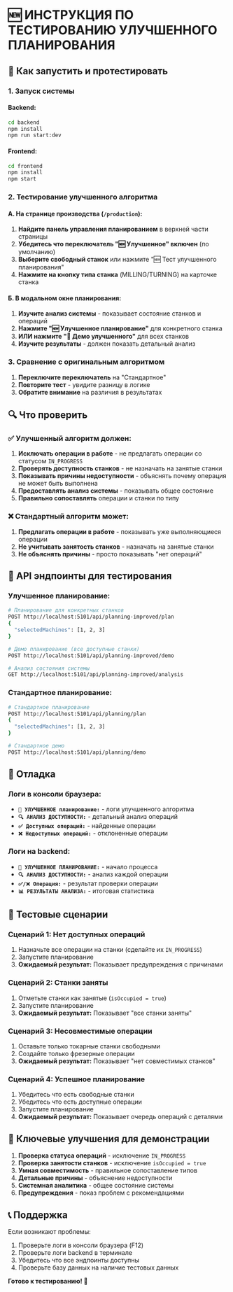 # 🆕 ИНСТРУКЦИЯ ПО ТЕСТИРОВАНИЮ УЛУЧШЕННОГО ПЛАНИРОВАНИЯ

## 🚀 Как запустить и протестировать

### 1. Запуск системы

#### Backend:
```bash
cd backend
npm install
npm run start:dev
```

#### Frontend:
```bash
cd frontend  
npm install
npm start
```

### 2. Тестирование улучшенного алгоритма

#### А. На странице производства (`/production`):

1. **Найдите панель управления планированием** в верхней части страницы
2. **Убедитесь что переключатель "🆕 Улучшенное" включен** (по умолчанию)
3. **Выберите свободный станок** или нажмите "🆕 Тест улучшенного планирования"
4. **Нажмите на кнопку типа станка** (MILLING/TURNING) на карточке станка

#### Б. В модальном окне планирования:

1. **Изучите анализ системы** - показывает состояние станков и операций
2. **Нажмите "🆕 Улучшенное планирование"** для конкретного станка
3. **ИЛИ нажмите "🎯 Демо улучшенного"** для всех станков
4. **Изучите результаты** - должен показать детальный анализ

### 3. Сравнение с оригинальным алгоритмом

1. **Переключите переключатель** на "Стандартное"  
2. **Повторите тест** - увидите разницу в логике
3. **Обратите внимание** на различия в результатах

## 🔍 Что проверить

### ✅ Улучшенный алгоритм должен:

1. **Исключать операции в работе** - не предлагать операции со статусом `IN_PROGRESS`
2. **Проверять доступность станков** - не назначать на занятые станки
3. **Показывать причины недоступности** - объяснять почему операция не может быть выполнена
4. **Предоставлять анализ системы** - показывать общее состояние
5. **Правильно сопоставлять** операции и станки по типу

### ❌ Стандартный алгоритм может:

1. **Предлагать операции в работе** - показывать уже выполняющиеся операции
2. **Не учитывать занятость станков** - назначать на занятые станки
3. **Не объяснять причины** - просто показывать "нет операций"

## 🧪 API эндпоинты для тестирования

### Улучшенное планирование:
```bash
# Планирование для конкретных станков
POST http://localhost:5101/api/planning-improved/plan
{
  "selectedMachines": [1, 2, 3]
}

# Демо планирование (все доступные станки)
POST http://localhost:5101/api/planning-improved/demo

# Анализ состояния системы  
GET http://localhost:5101/api/planning-improved/analysis
```

### Стандартное планирование:
```bash
# Стандартное планирование
POST http://localhost:5101/api/planning/plan
{
  "selectedMachines": [1, 2, 3]
}

# Стандартное демо
POST http://localhost:5101/api/planning/demo
```

## 🐛 Отладка

### Логи в консоли браузера:
- **`🎯 УЛУЧШЕННОЕ планирование:`** - логи улучшенного алгоритма
- **`🔍 АНАЛИЗ ДОСТУПНОСТИ:`** - детальный анализ операций
- **`✅ Доступных операций:`** - найденные операции
- **`❌ Недоступных операций:`** - отклоненные операции

### Логи на backend:
- **`🚀 УЛУЧШЕННОЕ ПЛАНИРОВАНИЕ:`** - начало процесса
- **`🔍 АНАЛИЗ ДОСТУПНОСТИ:`** - анализ каждой операции
- **`✅/❌ Операция:`** - результат проверки операции
- **`📊 РЕЗУЛЬТАТЫ АНАЛИЗА:`** - итоговая статистика

## 📝 Тестовые сценарии

### Сценарий 1: Нет доступных операций
1. Назначьте все операции на станки (сделайте их `IN_PROGRESS`)
2. Запустите планирование
3. **Ожидаемый результат:** Показывает предупреждения с причинами

### Сценарий 2: Станки заняты
1. Отметьте станки как занятые (`isOccupied = true`)
2. Запустите планирование
3. **Ожидаемый результат:** Показывает "все станки заняты"

### Сценарий 3: Несовместимые операции
1. Оставьте только токарные станки свободными
2. Создайте только фрезерные операции
3. **Ожидаемый результат:** Показывает "нет совместимых станков"

### Сценарий 4: Успешное планирование
1. Убедитесь что есть свободные станки
2. Убедитесь что есть доступные операции
3. Запустите планирование
4. **Ожидаемый результат:** Показывает очередь операций с деталями

## 🎯 Ключевые улучшения для демонстрации

1. **Проверка статуса операций** - исключение `IN_PROGRESS`
2. **Проверка занятости станков** - исключение `isOccupied = true`  
3. **Умная совместимость** - правильное сопоставление типов
4. **Детальные причины** - объяснение недоступности
5. **Системная аналитика** - общее состояние системы
6. **Предупреждения** - показ проблем с рекомендациями

## 📞 Поддержка

Если возникают проблемы:
1. Проверьте логи в консоли браузера (F12)
2. Проверьте логи backend в терминале
3. Убедитесь что все эндпоинты доступны
4. Проверьте базу данных на наличие тестовых данных

**Готово к тестированию! 🚀**
